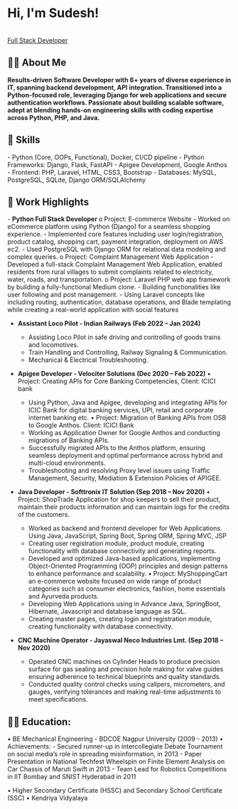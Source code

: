 <h1>Hi, I'm Sudesh! </h1><br/>
  <a href="https://github.com/sudeshmirashe22/Profile">Full Stack Developer</a> <a href="https://www.linkedin.com/in/sudesh-mirashe"> </a>

<h2>👨‍💻 About Me</h2>
<b> Results-driven Software Developer with 6+ years of diverse experience in IT, spanning backend development, API integration. Transitioned into a Python-focused role, leveraging Django for web applications and secure authentication workflows. Passionate about building scalable software, adept at blending hands-on engineering skills with coding expertise across Python, PHP, and Java. </b>

<h2>🤖 Skills</h2>
  - Python (Core, OOPs, Functional), Docker, CI/CD pipeline
  - Python Frameworks: Django, Flask, FastAPI
  - Apigee Development, Google Anthos
  - Frontend: PHP, Laravel, HTML, CSS3, Bootstrap
  - Databases: MySQL, PostgreSQL, SQLite, Django ORM/SQLAlchemy
  
<h2>💼 Work Highlights</h2>
- <b> Python Full Stack Developer </b>
  o Project: E-commerce Website
    - Worked on eCommerce platform using Python (Django) for a seamless shopping experience.
    - Implemented core features including user login/registration, product catalog, shopping cart, payment integration, deployment on AWS ec2.
    - Used PostgreSQL with Django ORM for relational data modeling and complex queries.
  o Project: Complaint Management Web Application
    - Developed a full-stack Complaint Management Web Application, enabled residents from rural villages to submit complaints related to electricity, water, roads, and transportation.
  o Project: Laravel PHP web app framework by building a fully-functional Medium clone.
    - Building functionalities like user following and post management. 
    - Using Laravel concepts like including routing, authentication, database operations, and Blade templating while creating a real-world application with social features

- <b> Assistant Loco Pilot - Indian Railways (Feb 2022 – Jan 2024) </b>
    - Assisting Loco Pilot in safe driving and controlling of goods trains and locomotives.
    - Train Handling and Controlling, Railway Signaling & Communication.
    - Mechanical & Electrical Troubleshooting.
    
- <b> Apigee Developer - Velociter Solutions (Dec 2020 – Feb 2022)</b>
  • Project: Creating APIs for Core Banking Competencies, Client: ICICI bank
    - Using Python, Java and Apigee, developing and integrating APIs for ICIC Bank for digital banking services, UPI, retail and corporate internet banking etc.
  • Project: Migration of Banking APIs from OSB to Google Anthos. Client: ICICI Bank
    - Working as Application Owner for Google Anthos and conducting migrations of Banking APIs.
    - Successfully migrated APIs to the Anthos platform, ensuring seamless deployment and optimal performance across hybrid and multi-cloud environments.
    - Troubleshooting and resolving Proxy level issues using Traffic Management, Security, Mediation & Extension Policies of APIGEE.

- <b> Java Developer - Softtronix IT Solution (Sep 2018 – Nov 2020)</b>
  • Project: ShopTrade Application for shop keepers to sell their product, maintain their products information and can maintain logs for the credits of the customers.
    - Worked as backend and frontend developer for Web Applications. Using Java, JavaScript, Spring Boot, Spring ORM, Spring MVC, JSP
    - Creating user registration module, product module, creating functionality with database connectivity and generating reports.
    - Developed and optimized Java-based applications, implementing Object-Oriented Programming (OOP) principles and design patterns to enhance performance and scalability.
  • Project: MyShoppingCart an e-commerce website focused on wide range of product categories such as consumer electronics, fashion, home essentials and Ayurveda products.
    - Developing Web Applications using in Advance Java, SpringBoot, Hibernate, Javascript and database language as SQL.
    - Creating master pages, creating login and registration module, creating functionality with database connectivity. 

- <b> CNC Machine Operator - Jayaswal Neco Industries Lmt. (Sep 2018 – Nov 2020)</b>
  - Operated CNC machines on Cylinder Heads to produce precision surface for gas sealing and precision hole making for valve guides ensuring adherence to technical blueprints and quality standards.
  - Conducted quality control checks using calipers, micrometers, and gauges, verifying tolerances and making real-time adjustments to meet specifications.

<h2>👨‍💻 Education:</h2>
  • BE Mechanical Engineering - BDCOE Nagpur University (2009 - 2013)
    • Achievements: 
    - Secured runner-up in intercollegiate Debate Tournament on social media’s role in spreading misinformation, in 2013
    - Paper Presentation in National Techfest Wheelspin on Finite Element Analysis on Car Chassis of Maruti Swift in 2013 
    - Team Lead for Robotics Competitions in IIT Bombay and SNIST Hyderabad in 2011

  • Higher Secondary Certificate (HSSC) and Secondary School Certificate (SSC)
    • Kendriya Vidyalaya 
